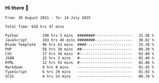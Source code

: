 ### Hi there 👋

<!--
**dominoto/dominoto** is a ✨ _special_ ✨ repository because its `README.md` (this file) appears on your GitHub profile.

Here are some ideas to get you started:

- 🔭 I’m currently working on ...
- 🌱 I’m currently learning ...
- 👯 I’m looking to collaborate on ...
- 🤔 I’m looking for help with ...
- 💬 Ask me about ...
- 📫 How to reach me: ...
- 😄 Pronouns: ...
- ⚡ Fun fact: ...
-->
<!--START_SECTION:waka-->

```txt
From: 30 August 2021 - To: 14 July 2025

Total Time: 628 hrs 47 mins

Python           198 hrs 5 mins  ########-----------------   31.50 %
JavaScript       193 hrs 46 mins ########-----------------   30.82 %
Blade Template   96 hrs 43 mins  ####---------------------   15.38 %
PHP              58 hrs 30 mins  ##-----------------------   09.30 %
CSS              17 hrs 36 mins  #------------------------   02.80 %
JSON             15 hrs 3 mins   #------------------------   02.40 %
HTML             12 hrs 55 mins  #------------------------   02.06 %
Markdown         9 hrs 8 mins    -------------------------   01.45 %
TypeScript       6 hrs 29 mins   -------------------------   01.03 %
SCSS             4 hrs 53 mins   -------------------------   00.78 %
```

<!--END_SECTION:waka-->
